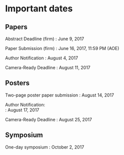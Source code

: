# Important dates

## Papers

Abstract Deadline (firm)
: June 9, 2017

Paper Submission (firm)
: June 16, 2017, 11:59 PM (AOE)

Author Notification
: August 4, 2017

Camera-Ready Deadline
: August 11, 2017

## Posters

Two-page poster paper submission
: August 14, 2017

Author Notification:	
: August 17, 2017

Camera-Ready Deadline
: August 25, 2017

## Symposium

One-day symposium
: October 2, 2017
